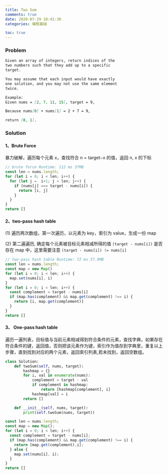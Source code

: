 ```yaml
---
title: Two Sum
comments: true
date: 2020-07-29 10:41:30
categories: 编程基础

toc: true
---
```


### Problem

```md
Given an array of integers, return indices of the 
two numbers such that they add up to a specific 
target.

You may assume that each input would have exactly 
one solution, and you may not use the same element 
twice.

Example:
Given nums = [2, 7, 11, 15], target = 9,

Because nums[0] + nums[1] = 2 + 7 = 9,

return [0, 1].
```

### Solution

#### 1、Brute Force

暴力破解，遍历每个元素 x，查找符合 n = target−x 的值，返回 n, x 的下标

```js
// brute force Runtime: 112 ms 37MB
const len = nums.length;
for (let i = 0; i < len; i++) {
  for (let j =  i+1; j < len; j++) {
    if (nums[j] === target - nums[i]) {
      return [i, j]
    } 
  }
}
return []
```

#### 2、two-pass hash table

(1) 遍历两次数组，第一次遍历，以元素为 key，索引为 value，生成一份 map

(2) 第二遍遍历, 确定每个元素被目标元素相减所得的值 `(target - nums[i])` 是否存在 map 中，这里需要注意 `(target - nums[i]) != nums[i]`

```js
// two-pass hash table Runtime: 72 ms 37.9MB
const len = nums.length;
const map = new Map()
for (let i = 0; i < len; i++) {
  map.set(nums[i], i) 
}
for (let i = 0; i < len; i++) {
  const complement = target - nums[i]
  if (map.has(complement) && map.get(complement) !== i) {
    return [i, map.get(complement)]
  }
}
return []
```

#### 3、 One-pass hash table

遍历一遍列表，目标值与当前元素相减得到符合条件的元素，查找字典，如果存在符合条件的键，返回值，否则把该元素作为键，索引作为值存到字典里，重复以上步骤，直到找到对应的两个元素，返回索引列表,若未找到，返回空数组。

```python
class Solution:
    def twoSum(self, nums, target):
        hashmap = {}
        for i, val in enumerate(nums):
            complement = target - val
            if complement in hashmap:
                return [hashmap[complement], i]
            hashmap[val] = i
        return []

    def __init__(self, nums, target):
        print(self.twoSum(nums, target))
```

```js
const len = nums.length;
const map = new Map();
for (let i = 0; i < len; i++) {
  const complement = target - nums[i];
  if (map.has(complement) && map.get(complement) !== i) {
    return [map.get(complement),i];
  } else {
    map.set(nums[i], i); 
  }
}
return []
```
